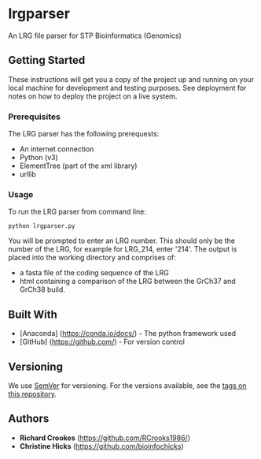 # lrgparser
An LRG file parser for STP Bioinformatics (Genomics)

## Getting Started

These instructions will get you a copy of the project up and running on your local machine for development and testing purposes. See deployment for notes on how to deploy the project on a live system.

### Prerequisites

The LRG parser has the following prerequests:
* An internet connection
* Python (v3)
* ElementTree (part of the xml library)
* urllib

### Usage

To run the LRG parser from command line:

```
python lrgparser.py
```

You will be prompted to enter an LRG number. This should only be the number of the LRG, for example for LRG_214, enter '214'. The output is placed into the working directory and comprises of:
* a fasta file of the coding sequence of the LRG
* html containing a comparison of the LRG between the GrCh37 and GrCh38 build. 

## Built With

* [Anaconda] (https://conda.io/docs/) - The python framework used
* [GitHub] (https://github.com/) - For version control

## Versioning

We use [SemVer](http://semver.org/) for versioning. For the versions available, see the [tags on this repository](https://github.com/your/project/tags). 

## Authors

* **Richard Crookes** (https://github.com/RCrooks1986/)
* **Christine Hicks** (https://github.com/bioinfochicks)
